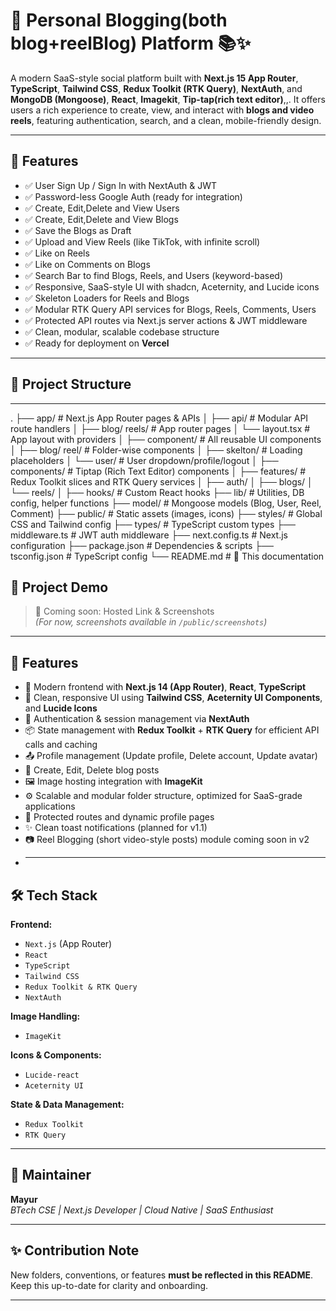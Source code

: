 # 📖 Personal Blogging(both blog+reelBlog) Platform 📚✨

A modern SaaS-style social platform built with **Next.js 15 App Router**, **TypeScript**, **Tailwind CSS**, **Redux Toolkit (RTK Query)**, **NextAuth**, and **MongoDB (Mongoose)**, **React**, **Imagekit**, **Tip-tap(rich text editor)**,,. It offers users a rich experience to create, view, and interact with **blogs and video reels**, featuring authentication, search, and a clean, mobile-friendly design.

---

## 🚀 Features

- ✅ User Sign Up / Sign In with NextAuth & JWT
- ✅ Password-less Google Auth (ready for integration)
- ✅ Create, Edit,Delete and View Users
- ✅ Create, Edit,Delete and View Blogs
- ✅ Save the Blogs as Draft
- ✅ Upload and View Reels (like TikTok, with infinite scroll)
- ✅ Like on Reels
- ✅ Like on Comments on Blogs
- ✅ Search Bar to find Blogs, Reels, and Users (keyword-based)
- ✅ Responsive, SaaS-style UI with shadcn, Aceternity, and Lucide icons
- ✅ Skeleton Loaders for Reels and Blogs
- ✅ Modular RTK Query API services for Blogs, Reels, Comments, Users
- ✅ Protected API routes via Next.js server actions & JWT middleware
- ✅ Clean, modular, scalable codebase structure
- ✅ Ready for deployment on **Vercel**

---

## 📁 Project Structure

---

.
├── app/ # Next.js App Router pages & APIs
│ ├── api/ # Modular API route handlers
│ ├── blog/ reels/ # App router pages
│ └── layout.tsx # App layout with providers
│
├── component/ # All reusable UI components
│ ├── blog/ reel/ # Folder-wise components
│ ├── skelton/ # Loading placeholders
│ └── user/ # User dropdown/profile/logout
│
├── components/ # Tiptap (Rich Text Editor) components
│
├── features/ # Redux Toolkit slices and RTK Query services
│ ├── auth/
│ ├── blogs/
│ └── reels/
│
├── hooks/ # Custom React hooks
├── lib/ # Utilities, DB config, helper functions
├── model/ # Mongoose models (Blog, User, Reel, Comment)
├── public/ # Static assets (images, icons)
├── styles/ # Global CSS and Tailwind config
├── types/ # TypeScript custom types
├── middleware.ts # JWT auth middleware
├── next.config.ts # Next.js configuration
├── package.json # Dependencies & scripts
├── tsconfig.json # TypeScript config
└── README.md # 📄 This documentation

## 📸 Project Demo

> 🚀 Coming soon: Hosted Link & Screenshots  
> _(For now, screenshots available in `/public/screenshots`)_

---

## 📑 Features

- 🚀 Modern frontend with **Next.js 14 (App Router)**, **React**, **TypeScript**
- 🎨 Clean, responsive UI using **Tailwind CSS**, **Aceternity UI Components**, and **Lucide Icons**
- 🔐 Authentication & session management via **NextAuth**
- 📦 State management with **Redux Toolkit** + **RTK Query** for efficient API calls and caching
- 📤 Profile management (Update profile, Delete account, Update avatar)
- 📃 Create, Edit, Delete blog posts
- 🖼️ Image hosting integration with **ImageKit**
- ⚙️ Scalable and modular folder structure, optimized for SaaS-grade applications
- 📲 Protected routes and dynamic profile pages
- ✨ Clean toast notifications (planned for v1.1)
- 📷 Reel Blogging (short video-style posts) module coming soon in v2
- ***

## 🛠️ Tech Stack

**Frontend:**

- `Next.js` (App Router)
- `React`
- `TypeScript`
- `Tailwind CSS`
- `Redux Toolkit & RTK Query`
- `NextAuth`

**Image Handling:**

- `ImageKit`

**Icons & Components:**

- `Lucide-react`
- `Aceternity UI`

**State & Data Management:**

- `Redux Toolkit`
- `RTK Query`

---

## 📧 Maintainer

**Mayur**  
_BTech CSE | Next.js Developer | Cloud Native | SaaS Enthusiast_

---

## ✨ Contribution Note

New folders, conventions, or features **must be reflected in this README**. Keep this up-to-date for clarity and onboarding.

---
